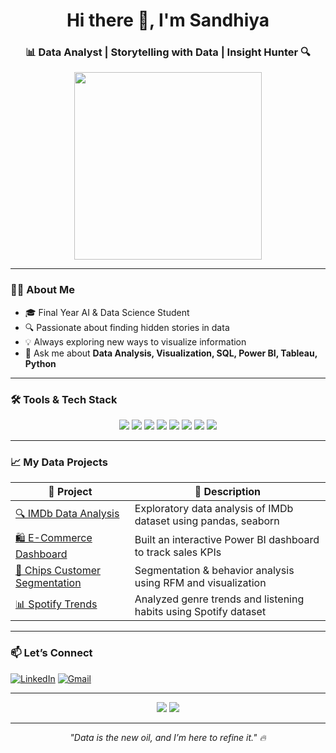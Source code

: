 <h1 align="center">Hi there 👋, I'm Sandhiya </h1>
<h3 align="center">📊 Data Analyst | Storytelling with Data | Insight Hunter 🔍</h3>

<p align="center">
  <img src="https://media.giphy.com/media/SWoSkN6DxTszqIKEqv/giphy.gif" width="300"/>
</p>

---

### 💁‍♀️ About Me

- 🎓 Final Year AI & Data Science Student  
- 🔍 Passionate about finding hidden stories in data  
- 💡 Always exploring new ways to visualize information  
- 💬 Ask me about **Data Analysis, Visualization, SQL, Power BI, Tableau, Python**

---

### 🛠️ Tools & Tech Stack

<p align="center">
  <img src="https://img.shields.io/badge/Python-FFD43B?style=for-the-badge&logo=python&logoColor=blue"/>
  <img src="https://img.shields.io/badge/Numpy-013243?style=for-the-badge&logo=numpy&logoColor=white"/>
  <img src="https://img.shields.io/badge/Pandas-150458?style=for-the-badge&logo=pandas&logoColor=white"/>
  <img src="https://img.shields.io/badge/Matplotlib-11557C?style=for-the-badge&logo=matplotlib&logoColor=white"/>
  <img src="https://img.shields.io/badge/Seaborn-0D1117?style=for-the-badge&logoColor=white"/>
  <img src="https://img.shields.io/badge/SQL-4479A1?style=for-the-badge&logo=postgresql&logoColor=white"/>
  <img src="https://img.shields.io/badge/Power BI-F2C811?style=for-the-badge&logo=powerbi&logoColor=black"/>
  <img src="https://img.shields.io/badge/Tableau-E97627?style=for-the-badge&logo=tableau&logoColor=white"/>
</p>

---

### 📈 My Data Projects

| 📁 Project | 📌 Description |
|-----------|----------------|
| [🔍 IMDb Data Analysis](https://github.com/yourusername/imdb-analysis) | Exploratory data analysis of IMDb dataset using pandas, seaborn |
| [🛍️ E-Commerce Dashboard](https://github.com/yourusername/ecommerce-dashboard) | Built an interactive Power BI dashboard to track sales KPIs |
| [🍟 Chips Customer Segmentation](https://github.com/yourusername/quantium-chips-case) | Segmentation & behavior analysis using RFM and visualization |
| [📊 Spotify Trends](https://github.com/SandhiyaGovind/Spotify_Data_Analysis) | Analyzed genre trends and listening habits using Spotify dataset |

---

### 📫 Let’s Connect

<p>
  <a href="https://www.linkedin.com/in/sandhiya-govind-4043382b8/" target="_blank"><img alt="LinkedIn" src="https://img.shields.io/badge/LinkedIn-blue?style=for-the-badge&logo=linkedin&logoColor=white"/></a>
  <a href="mailto:sandhiyagvnd@gmail.com"><img alt="Gmail" src="https://img.shields.io/badge/Gmail-D14836?style=for-the-badge&logo=gmail&logoColor=white"/></a>
</p>

---

<p align="center">
  <img src="https://github-readme-stats.vercel.app/api?username=SandhiyaGovind&show_icons=true&theme=radical" />
  <img src="https://github-readme-stats.vercel.app/api/top-langs/?username=SandhiyaGovind&layout=compact&theme=radical" />
</p>

---

<p align="center">
  <i>"Data is the new oil, and I’m here to refine it." 🔥</i>
</p>
